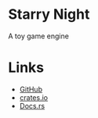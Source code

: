 # Starry Night

A toy game engine

# Links

- [GitHub](https://github.com/yuma140902/starry-night)
- [crates.io](https://crates.io/crates/starry-night)
- [Docs.rs](https://docs.rs/starry-night/)